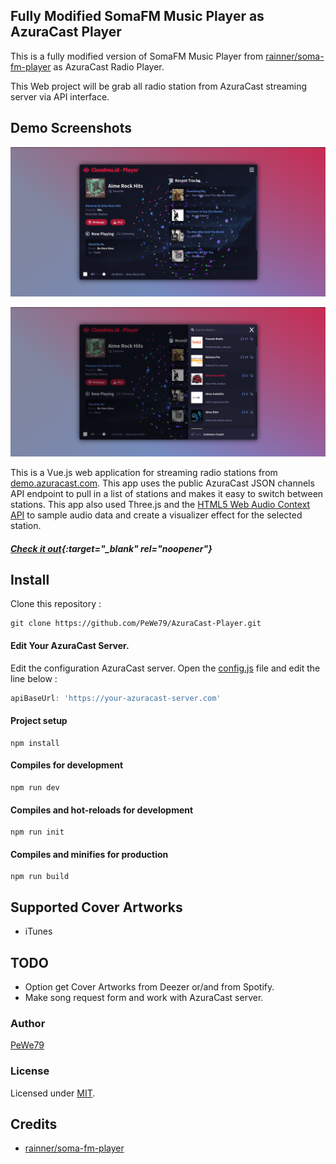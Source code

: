[site]: https://github.com/PeWe79/
[mit]: https://www.opensource.org/licenses/mit-license.php
[repo]: https://github.com/PeWe79/AzuraCast-Player/
[demo]: https://azuracast-player.vercel.app
[azuracast]: https://demo.azuracast.com/
[audioapi]: https://developer.mozilla.org/en-US/docs/Web/API/AudioContext
[vue]: https://github.com/vuejs/vue
[node]: https://nodejs.org/

## Fully Modified SomaFM Music Player as AzuraCast Player
This is a fully modified version of SomaFM Music Player from [rainner/soma-fm-player](https://github.com/rainner/soma-fm-player) as AzuraCast Radio Player.

This Web project will be grab all radio station from AzuraCast streaming server via API interface.

## Demo Screenshots
![AzuraCast-Player](https://github.com/PeWe79/AzuraCast-Player/blob/main/thumb.png)

![AzuraCast-Player](https://github.com/PeWe79/AzuraCast-Player/blob/main/thumb2.png)

This is a Vue.js web application for streaming radio stations from [demo.azuracast.com][azuracast]. This app uses the public AzuraCast JSON channels API endpoint to pull in a list of stations and makes it easy to switch between stations. This app also used Three.js and the [HTML5 Web Audio Context API][audioapi] to sample audio data and create a visualizer effect for the selected station.

##### [Check it out][demo]{:target="_blank" rel="noopener"}

## Install
Clone this repository :
```
git clone https://github.com/PeWe79/AzuraCast-Player.git
```

#### Edit Your AzuraCast Server.
Edit the configuration AzuraCast server. Open the [config.js](https://github.com/PeWe79/AzuraCast-Player/blob/main/src/js/config.js) file and edit the line below :

```javascript
apiBaseUrl: 'https://your-azuracast-server.com'

```

#### Project setup
```
npm install
```
#### Compiles for development
```
npm run dev
```

#### Compiles and hot-reloads for development
```
npm run init
```
#### Compiles and minifies for production
```
npm run build
```

## Supported Cover Artworks
* iTunes

## TODO
* Option get Cover Artworks from Deezer or/and from Spotify.
* Make song request form and work with AzuraCast server.

### Author
[PeWe79][site]

### License
Licensed under [MIT][mit].

## Credits
* [rainner/soma-fm-player](https://github.com/rainner/soma-fm-player)
